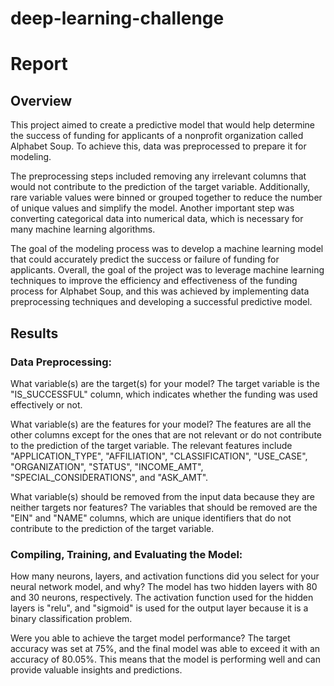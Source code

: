 # deep-learning-challenge
# Report

## Overview
This project aimed to create a predictive model that would help determine the success of funding for applicants of a nonprofit organization called Alphabet Soup. To achieve this, data was preprocessed to prepare it for modeling.

The preprocessing steps included removing any irrelevant columns that would not contribute to the prediction of the target variable. Additionally, rare variable values were binned or grouped together to reduce the number of unique values and simplify the model. Another important step  was converting categorical data into numerical data, which is necessary for many machine learning algorithms. 

The goal of the modeling process was to develop a machine learning model that could accurately predict the success or failure of funding for applicants. Overall, the goal of the project was to leverage machine learning techniques to improve the efficiency and effectiveness of the funding process for Alphabet Soup, and this was achieved  by implementing data preprocessing techniques and developing a successful predictive model.

## Results
### Data Preprocessing:

What variable(s) are the target(s) for your model?
The target variable is the "IS_SUCCESSFUL" column, which indicates whether the funding was used effectively or not.

What variable(s) are the features for your model?
The features are all the other columns except for the ones that are not relevant or do not contribute to the prediction of the target variable. The relevant features include "APPLICATION_TYPE", "AFFILIATION", "CLASSIFICATION", "USE_CASE", "ORGANIZATION", "STATUS", "INCOME_AMT", "SPECIAL_CONSIDERATIONS", and "ASK_AMT".

What variable(s) should be removed from the input data because they are neither targets nor features?
The variables that should be removed are the "EIN" and "NAME" columns, which are unique identifiers that do not contribute to the prediction of the target variable.

### Compiling, Training, and Evaluating the Model:

How many neurons, layers, and activation functions did you select for your neural network model, and why?
The model has two hidden layers with 80 and 30 neurons, respectively. The activation function used for the hidden layers is "relu", and "sigmoid" is used for the output layer because it is a binary classification problem.

Were you able to achieve the target model performance?
The target accuracy was set at 75%, and the final model was able to exceed it with an accuracy of 80.05%. This means that the model is performing well and can provide valuable insights and predictions.
